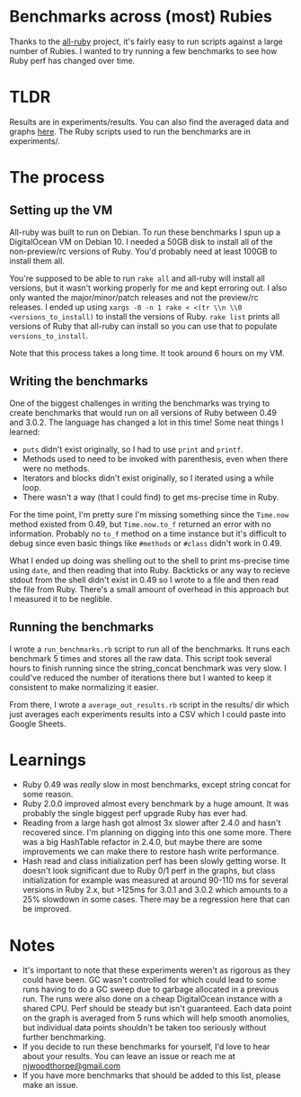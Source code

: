 # Benchmarks across (most) Rubies

Thanks to the [all-ruby](https://github.com/akr/all-ruby) project, it's fairly easy to run scripts against a large number of Rubies. I wanted to try running a few benchmarks to see how Ruby perf has changed over time.

# TLDR

Results are in experiments/results. You can also find the averaged data and graphs [here](https://docs.google.com/spreadsheets/d/1FdtU7Dt2-WbWBbc3TM5_txBk4SJb2tC0HTzKxYtOiEw/edit?usp=sharing). The Ruby scripts used to run the benchmarks are in experiments/.

# The process

## Setting up the VM

All-ruby was built to run on Debian. To run these benchmarks I spun up a DigitalOcean VM on Debian 10. I needed a 50GB disk to install all of the non-preview/rc versions of Ruby. You'd probably need at least 100GB to install them all.

You're supposed to be able to run `rake all` and all-ruby will install all versions, but it wasn't working properly for me and kept erroring out. I also only wanted the major/minor/patch releases and not the preview/rc releases. I ended up using `xargs -0 -n 1 rake < <(tr \\n \\0 <versions_to_install)` to install the versions of Ruby. `rake list` prints all versions of Ruby that all-ruby can install so you can use that to populate `versions_to_install`.

Note that this process takes a long time. It took around 6 hours on my VM.

## Writing the benchmarks

One of the biggest challenges in writing the benchmarks was trying to create benchmarks that would run on all versions of Ruby between 0.49 and 3.0.2. The language has changed a lot in this time! Some neat things I learned:

- `puts` didn't exist originally, so I had to use `print` and `printf`.
- Methods used to need to be invoked with parenthesis, even when there were no methods.
- Iterators and blocks didn't exist originally, so I iterated using a while loop.
- There wasn't a way (that I could find) to get ms-precise time in Ruby.

For the time point, I'm pretty sure I'm missing something since the `Time.now` method existed from 0.49, but `Time.now.to_f` returned an error with no information. Probably no `to_f` method on a time instance but it's difficult to debug since even basic things like `#methods` or `#class` didn't work in 0.49.

What I ended up doing was shelling out to the shell to print ms-precise time using `date`, and then reading that into Ruby. Backticks or any way to recieve stdout from the shell didn't exist in 0.49 so I wrote to a file and then read the file from Ruby. There's a small amount of overhead in this approach but I measured it to be neglible.

## Running the benchmarks

I wrote a `run_benchmarks.rb` script to run all of the benchmarks. It runs each benchmark 5 times and stores all the raw data. This script took several hours to finish running since the string_concat benchmark was very slow. I could've reduced the number of iterations there but I wanted to keep it consistent to make normalizing it easier.

From there, I wrote a `average_out_results.rb` script in the results/ dir which just averages each experiments results into a CSV which I could paste into Google Sheets.

# Learnings

- Ruby 0.49 was _really_ slow in most benchmarks, except string concat for some reason.
- Ruby 2.0.0 improved almost every benchmark by a huge amount. It was probably the single biggest perf upgrade Ruby has ever had.
- Reading from a large hash got almost 3x slower after 2.4.0 and hasn't recovered since. I'm planning on digging into this one some more. There was a big HashTable refactor in 2.4.0, but maybe there are some improvements we can make there to restore hash write performance.
- Hash read and class initialization perf has been slowly getting worse. It doesn't look significant due to Ruby 0/1 perf in the graphs, but class initialization for example was measured at around 90-110 ms for several versions in Ruby 2.x, but >125ms for 3.0.1 and 3.0.2 which amounts to a 25% slowdown in some cases. There may be a regression here that can be improved.

# Notes

- It's important to note that these experiments weren't as rigorous as they could have been. GC wasn't controlled for which could lead to some runs having to do a GC sweep due to garbage allocated in a previous run. The runs were also done on a cheap DigitalOcean instance with a shared CPU. Perf should be steady but isn't guaranteed. Each data point on the graph is averaged from 5 runs which will help smooth anomolies, but individual data points shouldn't be taken too seriously without further benchmarking.
- If you decide to run these benchmarks for yourself, I'd love to hear about your results. You can leave an issue or reach me at njwoodthorpe@gmail.com
- If you have more benchmarks that should be added to this list, please make an issue.
